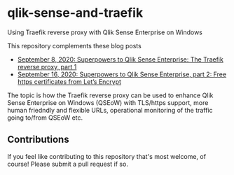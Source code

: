 # qlik-sense-and-traefik
Using Traefik reverse proxy with Qlik Sense Enterprise on Windows

This repository complements these blog posts

- [September 8, 2020: Superpowers to Qlik Sense Enterprise: The Traefik reverse proxy, part 1](https://ptarmiganlabs.com/blog/2020/09/08/superpowers-to-qlik-sense-enterprise-the-traefik-reverse-proxy-part-1/)
- [September 16, 2020: Superpowers to Qlik Sense Enterprise, part 2: Free https certificates from Let’s Encrypt](https://ptarmiganlabs.com/blog/2020/09/16/superpowers-to-qlik-sense-enterprise-part-2-free-https-certificates-from-lets-encrypt/)

The topic is how the Traefik reverse proxy can be used to enhance Qlik Sense Enterprise on Windows (QSEoW) with TLS/https support, more human friedndly and flexible URLs, operational monitoring of the traffic going to/from QSEoW etc.

## Contributions

If you feel like contributing to this repository that's most welcome, of course!
Please submit a pull request if so.
